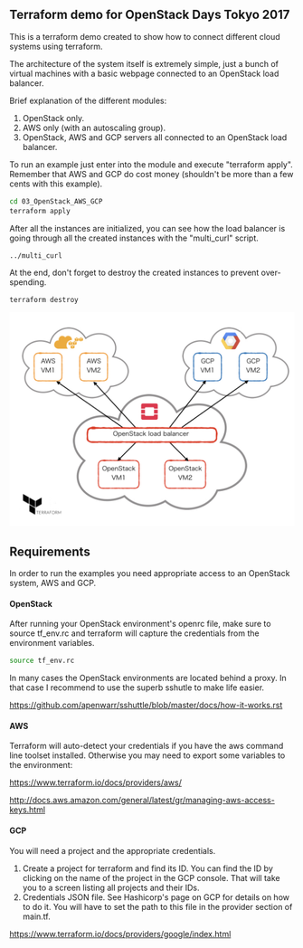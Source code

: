 ## Terraform demo for OpenStack Days Tokyo 2017

This is a terraform demo created to show how to connect different cloud systems using terraform.

The architecture of the system itself is extremely simple, just a bunch of virtual machines with a basic webpage connected to an OpenStack load balancer.

Brief explanation of the different modules:
01) OpenStack only.
02) AWS only (with an autoscaling group).
03) OpenStack, AWS and GCP servers all connected to an OpenStack load balancer.

To run an example just enter into the module and execute "terraform apply". Remember that AWS and GCP do cost money (shouldn't be more than a few cents with this example).
```bash
cd 03_OpenStack_AWS_GCP
terraform apply
```
After all the instances are initialized, you can see how the load balancer is going through all the created instances with the "multi_curl" script.
```bash
../multi_curl
```
At the end, don't forget to destroy the created instances to prevent over-spending.
```bash
terraform destroy
```

![GitHub Logo](terraform_hybrid.jpeg)

## Requirements

In order to run the examples you need appropriate access to an OpenStack system, AWS and GCP.

#### OpenStack

After running your OpenStack environment's openrc file, make sure to source tf_env.rc and terraform will capture the credentials from the environment variables.
```bash
source tf_env.rc
```

In many cases the OpenStack environments are located behind a proxy. In that case I recommend to use the superb sshutle to make life easier.

https://github.com/apenwarr/sshuttle/blob/master/docs/how-it-works.rst

#### AWS

Terraform will auto-detect your credentials if you have the aws command line toolset installed. Otherwise you may need to export some variables to the environment:

https://www.terraform.io/docs/providers/aws/

http://docs.aws.amazon.com/general/latest/gr/managing-aws-access-keys.html

#### GCP

You will need a project and the appropriate credentials.
1) Create a project for terraform and find its ID.
   You can find the ID by clicking on the name of the project in the GCP console. That will take you to a screen listing all projects and their IDs.
2) Credentials JSON file. See Hashicorp's page on GCP for details on how to do it. You will have to set the path to this file in the provider section of main.tf.

https://www.terraform.io/docs/providers/google/index.html

